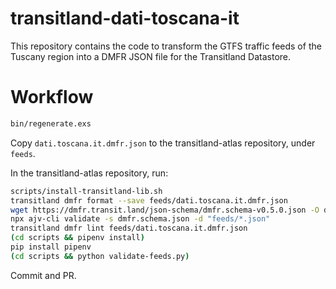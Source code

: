 # transitland-dati-toscana-it

This repository contains the code to transform the GTFS traffic feeds
of the Tuscany region into a DMFR JSON file for the Transitland Datastore.

# Workflow

```sh
bin/regenerate.exs
```

Copy `dati.toscana.it.dmfr.json` to the transitland-atlas repository,
under `feeds`.

In the transitland-atlas repository, run:

```sh
scripts/install-transitland-lib.sh
transitland dmfr format --save feeds/dati.toscana.it.dmfr.json
wget https://dmfr.transit.land/json-schema/dmfr.schema-v0.5.0.json -O dmfr.schema.json
npx ajv-cli validate -s dmfr.schema.json -d "feeds/*.json"
transitland dmfr lint feeds/dati.toscana.it.dmfr.json
(cd scripts && pipenv install)
pip install pipenv
(cd scripts && python validate-feeds.py)
```

Commit and PR.
